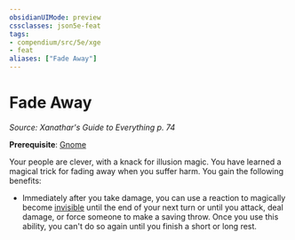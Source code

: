 ```yaml
---
obsidianUIMode: preview
cssclasses: json5e-feat
tags:
- compendium/src/5e/xge
- feat
aliases: ["Fade Away"]
---
```

# Fade Away
*Source: Xanathar's Guide to Everything p. 74*  

**Prerequisite**: [Gnome](5E2014官方资源/races/gnome.md)

Your people are clever, with a knack for illusion magic. You have learned a magical trick for fading away when you suffer harm. You gain the following benefits:

- Immediately after you take damage, you can use a reaction to magically become [invisible](5E2014官方资源/规则/conditions.md#invisible) until the end of your next turn or until you attack, deal damage, or force someone to make a saving throw. Once you use this ability, you can't do so again until you finish a short or long rest.